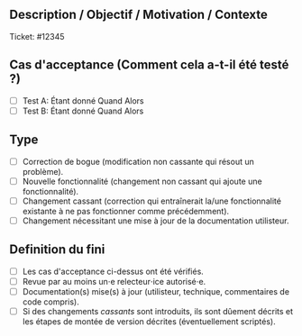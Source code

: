 ## Description / Objectif / Motivation / Contexte
<!-- Pourquoi ce changement est-il important ?
    Quel problème résout-il ?
    Veuillez inclure un résumé des modifications et du problème associé.
    Veuillez également inclure la motivation et le contexte pertinent.
    Énumérez toutes les dépendances requises par ce changement.
-->

<!--- Si vous suggérez une nouvelle fonctionnalité ou un changement,
      merci d'ouvrir un ticket (issue) avant -->
Ticket: #12345

## Cas d'acceptance (Comment cela a-t-il été testé ?)
<!-- ou lien https://... vers ticket avec les cas de test
Si vous corrigez un⋅e bogue, il devrait y avoir un ticket
le décrivant avec des étapes pour le reproduire -->

<!--
Veuillez décrire les tests que vous avez effectués pour vérifier vos modifications.
Fournir des instructions pour que nous puissions reproduire.
Veuillez également énumérer tous les détails pertinents de votre configuration de test.
-->

- [ ] Test A: Étant donné <!--situation--> Quand <!--action--> Alors <!--attendu-->
- [ ] Test B: Étant donné <!--situation--> Quand <!--action--> Alors <!--attendu-->

<!-- Mentionnez si il y a des tests automatisés pour ce changement 🙏 -->
<!-- Joindre des captures d'écran (le cas échéant) -->

## Type

<!--Veuillez supprimer des options qui ne sont pas pertinentes.-->
- [ ] Correction de bogue (modification non cassante qui résout un problème).
- [ ] Nouvelle fonctionnalité (changement non cassant qui ajoute une fonctionnalité).
- [ ] Changement cassant (correction qui entraînerait la/une fonctionnalité existante à ne pas fonctionner comme précédemment).
- [ ] Changement nécessitant une mise à jour de la documentation utilisteur.

## Definition du fini

- [ ] Les cas d'acceptance ci-dessus ont été vérifiés.
- [ ] Revue par au moins un⋅e relecteur⋅ice autorisé⋅e.
- [ ] Documentation(s) mise(s) à jour (utilisteur, technique, commentaires de code compris).
- [ ] Si des changements _cassants_ sont introduits, ils sont dûement décrits
et les étapes de montée de version décrites (éventuellement scriptés).
